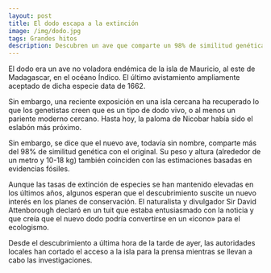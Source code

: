 ```yaml
---
layout: post
title: El dodo escapa a la extinción
image: /img/dodo.jpg
tags: Grandes hitos
description: Descubren un ave que comparte un 98% de similitud genética.
---
```


El dodo era un ave no voladora endémica de la isla de Mauricio, al este de Madagascar, en el océano Índico. El último avistamiento ampliamente aceptado de dicha especie data de 1662. 

Sin embargo, una reciente exposición en una isla cercana ha recuperado lo que los genetistas creen que es un tipo de dodo vivo, o al menos un pariente moderno cercano. Hasta hoy, la paloma de Nicobar había sido el eslabón más próximo.

Sin embargo, se dice que el nuevo ave, todavía sin nombre, comparte más del 98% de similitud genética con el original. Su peso y altura (alrededor de un metro y 10-18 kg) también coinciden con las estimaciones basadas en evidencias fósiles.

Aunque las tasas de extinción de especies se han mantenido elevadas en los últimos años, algunos esperan que el descubrimiento suscite un nuevo interés en los planes de conservación. El naturalista y divulgador Sir David Attenborough declaró en un tuit que estaba entusiasmado con la noticia y que creía que el nuevo dodo podría convertirse en un «icono» para el ecologismo.

Desde el descubrimiento a última hora de la tarde de ayer, las autoridades locales han cortado el acceso a la isla para la prensa mientras se llevan a cabo las investigaciones.
